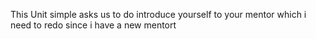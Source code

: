 This Unit simple asks us to do introduce yourself to your mentor
which i need to redo since i have a new mentort
